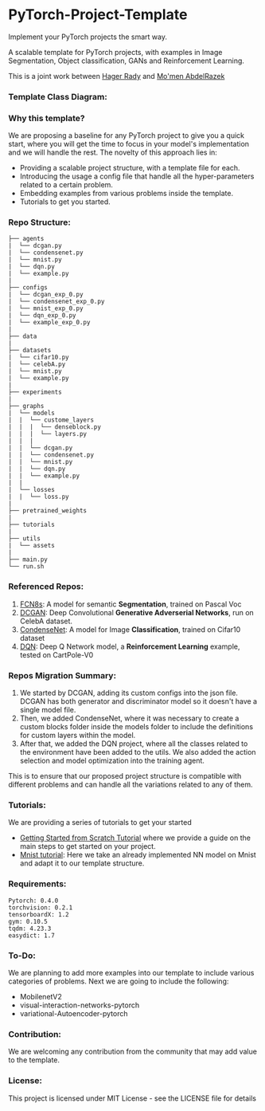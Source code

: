 # PyTorch-Project-Template

Implement your PyTorch projects the smart way.

A scalable template for PyTorch projects, with examples in Image Segmentation, Object classification, GANs and Reinforcement Learning.

This is a joint work between [Hager Rady](https://github.com/hagerrady13/) and [Mo'men AbdelRazek](https://github.com/moemen95)

### Template Class Diagram:

### Why this template?

We are proposing a baseline for any PyTorch project to give you a quick start, where you will get the time to focus in your model's implementation and we will handle the rest. The novelty of this approach lies in:
- Providing a scalable project structure, with a template file for each.
- Introducing the usage a config file that handle all the hyper-parameters related to a certain problem.
- Embedding examples from various problems inside the template.
- Tutorials to get you started.

### Repo Structure:
```
├── agents
|  └── dcgan.py
|  └── condensenet.py
|  └── mnist.py
|  └── dqn.py
|  └── example.py
|
├── configs
|  └── dcgan_exp_0.py
|  └── condensenet_exp_0.py
|  └── mnist_exp_0.py
|  └── dqn_exp_0.py
|  └── example_exp_0.py
|
├── data
|
├── datasets
|  └── cifar10.py
|  └── celebA.py
|  └── mnist.py
|  └── example.py
|
├── experiments
|
├── graphs
|  └── models
|  |  └── custome_layers
|  |  |  └── denseblock.py
|  |  |  └── layers.py
|  |  |
|  |  └── dcgan.py
|  |  └── condensenet.py
|  |  └── mnist.py
|  |  └── dqn.py
|  |  └── example.py
|  |
|  └── losses
|  |  └── loss.py
|
├── pretrained_weights
|
├── tutorials
|
├── utils
|  └── assets
|
├── main.py
└── run.sh
```

### Referenced Repos:
1. [FCN8s](https://github.com/hagerrady13/FCN8s-Pytorch): A model for semantic **Segmentation**, trained on Pascal Voc
2. [DCGAN](https://github.com/hagerrady13/DCGAN-Pytorch): Deep Convolutional **Generative Adverserial Networks**, run on CelebA dataset.
3. [CondenseNet](https://github.com/hagerrady13/CondenseNet-Pytorch): A model for Image **Classification**, trained on Cifar10 dataset
4. [DQN](https://github.com/hagerrady13/DQN-Pytorch): Deep Q Network model, a **Reinforcement Learning** example, tested on CartPole-V0

### Repos Migration Summary:

1) We started by DCGAN, adding its custom configs into the json file. DCGAN has both generator and discriminator model so it doesn't have a single model file.
2) Then, we added CondenseNet, where it was necessary to create a custom blocks folder inside the models folder to include the definitions for custom layers within the model.
3) After that, we added the DQN project, where all the classes related to the environment have been added to the utils. We also added the action selection and model optimization into the training agent.

This is to ensure that our proposed project structure is compatible with different problems and can handle all the variations related to any of them.

### Tutorials:
We are providing a series of tutorials to get your started

* [Getting Started from Scratch Tutorial](https://github.com/moemen95/PyTorch-Project-Template/blob/master/tutorials/template_tutorial.md) where we provide a guide on the main steps to get started on your project.
* [Mnist tutorial](https://github.com/moemen95/PyTorch-Project-Template/blob/master/tutorials/mnist_tutorial.md): Here we take an already implemented NN model on Mnist and adapt it to our template structure.

### Requirements:
```
Pytorch: 0.4.0
torchvision: 0.2.1
tensorboardX: 1.2
gym: 0.10.5
tqdm: 4.23.3
easydict: 1.7
```

### To-Do:

We are planning to add more examples into our template to include various categories of problems. Next we are going to include the following:

* MobilenetV2
* visual-interaction-networks-pytorch
* variational-Autoencoder-pytorch

### Contribution:
We are welcoming any contribution from the community that may add value to the template.

### License:
This project is licensed under MIT License - see the LICENSE file for details
